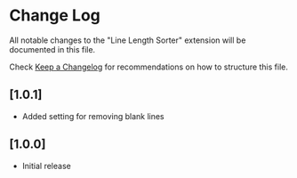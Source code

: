 # Change Log

All notable changes to the "Line Length Sorter" extension will be documented in this file.

Check [Keep a Changelog](http://keepachangelog.com/) for recommendations on how to structure this file.

## [1.0.1]

- Added setting for removing blank lines

## [1.0.0]

- Initial release